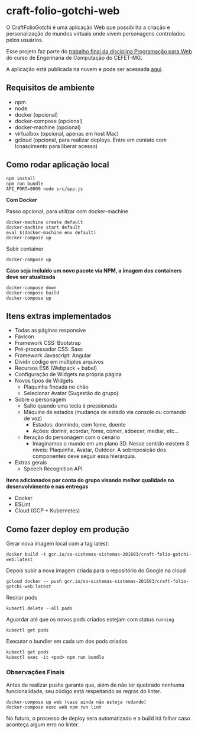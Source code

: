 # craft-folio-gotchi-web

O CraftFolioGotchi é uma aplicação Web que possibilita a criação e personalização de mundos virtuais onde vivem personagens controlados pelos usuários.

Esse projeto faz parte do [trabalho final da disciplina Programação para Web](https://github.com/fegemo/cefet-web/tree/master/assignments/project-craftfoliogotchi) do curso de Engenharia de Computação do CEFET-MG.

A aplicação está publicada na nuvem e pode ser acessada [aqui](http://35.184.50.176).

## Requisitos de ambiente

- npm
- node
- docker (opcional)
- docker-compose (opcional)
- docker-machine (opcional)
- virtualbox (opcional, apenas em host Mac)
- gcloud (opcional, para realizar deploys. Entre em contato com lcnascimento para liberar acesso)

## Como rodar aplicação local

```shell
npm install
npm run bundle
API_PORT=8000 node src/app.js
```

__Com Docker__

Passo opcional, para utilizar com docker-machine

```shell
docker-machine create default
docker-machine start default
eval $(docker-machine env default)
docker-compose up
```

Subir container

```shell
docker-compose up
```

__Caso seja incluído um novo pacote via NPM, a imagem dos containers deve ser atualizada__

```shell
docker-compose down
docker-compose build
docker-compose up
```

## Itens extras implementados

- Todas as páginas responsive
- Favicon
- Framework CSS: Bootstrap
- Pré-processador CSS: Sass
- Framework Javascript: Angular
- Dividir código em múltiplos arquivos
- Recursos ES6 (Webpack + babel)
- Configuração de Widgets na própria página
- Novos tipos de Widgets
  - Plaquinha fincada no chão
  - Selecionar Avatar (Sugestão do grupo)
- Sobre o personagem
  - Salto quando uma tecla é pressionada
  - Máquina de estados (mudança de estado via console ou comando de voz)
    - Estados: dormindo, com fome, doente
    - Ações: dormir, acordar, fome, comer, adoecer, mediar, etc...
  - Iteração do personagem com o cenário
    - Imaginamos o mundo em um plano 3D. Nesse sentido existem 3 níveis: Plaquinha, Avatar, Outdoor. A sobreposicão dos componentes deve seguir essa hierarquia.
- Extras gerais
  - Speech Recognition API

__Itens adicionados por conta do grupo visando melhor qualidade no desenvolvimento e nas entregas__

- Docker
- ESLint
- Cloud (GCP + Kubernetes)

## Como fazer deploy em produção

Gerar nova imagem local com a tag latest:

```shell
docker build -t gcr.io/so-sistemas-sistemas-201603/craft-folio-gotchi-web:latest
```

Depois subir a nova imagem criada para o repositório do Google na cloud

```shell
gcloud docker -- push gcr.io/so-sistemas-sistemas-201603/craft-folio-gotchi-web:latest
```

Recriar pods

```shell
kubectl delete --all pods
```

Aguardar até que os novos pods criados estejam com status `running`

```shell
kubectl get pods
```

Executar o bundler em cada um dos pods criados

```shell
kubectl get pods
kubectl exec -it <pod> npm run bundle
```

### Observações Finais

Antes de realizar pushs garanta que, além de não ter quebrado nenhuma funcionalidade, seu código está respeitando as regras do linter.

```shell
docker-compose up web (caso ainda não esteja rodando)
docker-compose exec web npm run lint
```

No futuro, o processo de deploy sera automatizado e a build irá falhar caso aconteça algum erro no linter.

